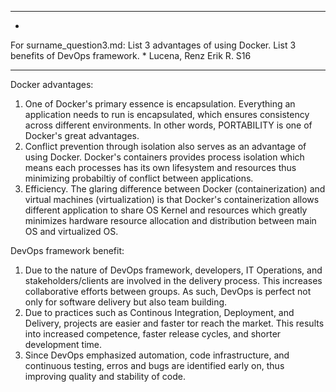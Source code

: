 **********************************************************************
*
For surname_question3.md:
List 3 advantages of using Docker. 
List 3 benefits of DevOps framework.
*
Lucena, Renz Erik R. S16
**********************************************************************

Docker advantages:
1. One of Docker's primary essence is encapsulation. Everything an application needs to run is encapsulated, which ensures consistency across different environments. In other words, PORTABILITY is one of Docker's great advantages.
2. Conflict prevention through isolation also serves as an advantage of using Docker. Docker's containers provides process isolation which means each processes has its own lifesystem and resources thus minimizing probabiltiy of conflict between applications.
3. Efficiency. The glaring difference between Docker (containerization) and virtual machines (virtualization) is that Docker's containerization allows different application to share OS Kernel and resources which greatly minimizes hardware resource allocation and distribution between main OS and virtualized OS.

DevOps framework benefit:
1. Due to the nature of DevOps framework, developers, IT Operations, and stakeholders/clients are involved in the delivery process. This increases collaborative efforts between groups. As such, DevOps is perfect not only for software delivery but also team building.
2. Due to practices such as Continous Integration, Deployment, and Delivery, projects are easier and faster tor reach the market. This results into increased competence, faster release cycles, and shorter development time.
3. Since DevOps emphasized automation, code infrastructure, and continuous testing, erros and bugs are identified early on, thus improving quality and stability of code.



